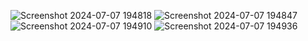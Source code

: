 ![Screenshot 2024-07-07 194818](https://github.com/gnanaguru-p/Ecommerce/assets/140615322/f7dbf5b2-aef9-4bf3-b8df-ba394ac169fe)
![Screenshot 2024-07-07 194847](https://github.com/gnanaguru-p/Ecommerce/assets/140615322/40a35497-598e-455f-b2ce-094bd130e5f7)
![Screenshot 2024-07-07 194910](https://github.com/gnanaguru-p/Ecommerce/assets/140615322/1b56536e-0a78-493b-8982-b5bb7e8ca2c2)
![Screenshot 2024-07-07 194936](https://github.com/gnanaguru-p/Ecommerce/assets/140615322/bb8e01ea-c14c-48da-a459-d582d8f18f95)
